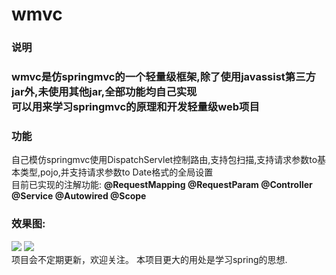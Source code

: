 # wmvc
<h3>说明<h3>
wmvc是仿springmvc的一个轻量级框架,除了使用javassist第三方jar外,未使用其他jar,全部功能均自己实现<br>
可以用来学习springmvc的原理和开发轻量级web项目<br>
<h3>功能</h3>
自己模仿springmvc使用DispatchServlet控制路由,支持包扫描,支持请求参数to基本类型,pojo,并支持请求参数to Date格式的全局设置<br>
目前已实现的注解功能:
<strong>
@RequestMapping
@RequestParam
@Controller
@Service
@Autowired
@Scope
</strong>
<h3>效果图:</h3>
<img src = "https://github.com/Wayming233/wmvc/blob/master/img/image2.png">
<img src = "https://github.com/Wayming233/wmvc/blob/master/img/image1.png">
<br>
项目会不定期更新，欢迎关注。 本项目更大的用处是学习spring的思想.


